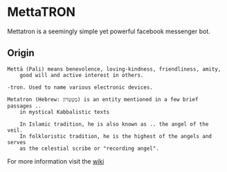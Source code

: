 # MettaTRON

Mettatron is a seemingly simple yet powerful facebook messenger bot.


## Origin

    Mettā (Pali) means benevolence, loving-kindness, friendliness, amity,
        good will and active interest in others.

    -tron. Used to name various electronic devices.

    Metatron (Hebrew: מֶטָטְרוֹן) is an entity mentioned in a few brief passages ..
        in mystical Kabbalistic texts
    
        In Islamic tradition, he is also known as .. the angel of the veil.
        In folkloristic tradition, he is the highest of the angels and serves
        as the celestial scribe or "recording angel".

For more information visit the [wiki](//github.com/tecknowledge/mettatron/wiki)
